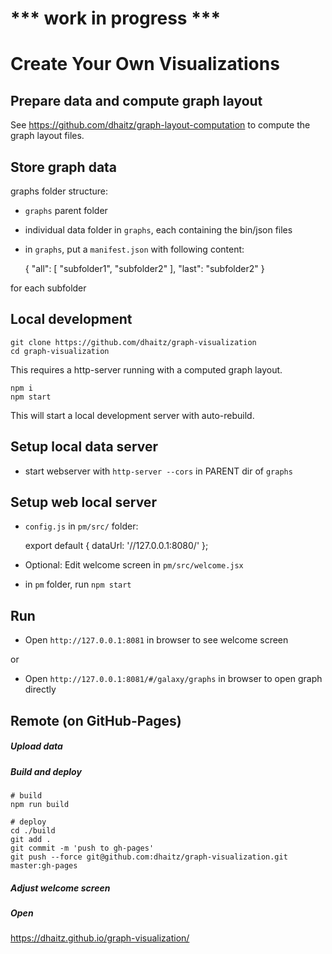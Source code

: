 # *** work in progress ***

# Create Your Own Visualizations

## Prepare data and compute graph layout

See https://github.com/dhaitz/graph-layout-computation to compute the graph layout files.

## Store graph data
graphs folder structure:

* `graphs` parent folder
* individual data folder in `graphs`, each containing the bin/json files
* in `graphs`, put a `manifest.json` with following content:


    {
      "all": [
        "subfolder1",
        "subfolder2"
      ],
      "last": "subfolder2"
    }

for each subfolder



## Local development

    git clone https://github.com/dhaitz/graph-visualization
    cd graph-visualization

This requires a http-server running with a computed graph layout.


    npm i
    npm start

This will start a local development server with auto-rebuild.



## Setup local data server

* start webserver with `http-server --cors` in PARENT dir of `graphs`


## Setup web local server 


* `config.js` in `pm/src/` folder:

  
    export default {
      dataUrl: '//127.0.0.1:8080/'
    };
    
* Optional: Edit welcome screen in `pm/src/welcome.jsx`
* in `pm` folder, run `npm start`



## Run

* Open `http://127.0.0.1:8081` in browser to see welcome screen


or


* Open `http://127.0.0.1:8081/#/galaxy/graphs` in browser to open graph directly



## Remote (on GitHub-Pages)

##### Upload data


##### Build and deploy

	# build
    npm run build
	
	# deploy
    cd ./build
    git add .
    git commit -m 'push to gh-pages'
    git push --force git@github.com:dhaitz/graph-visualization.git master:gh-pages
	
##### Adjust welcome screen


##### Open

https://dhaitz.github.io/graph-visualization/